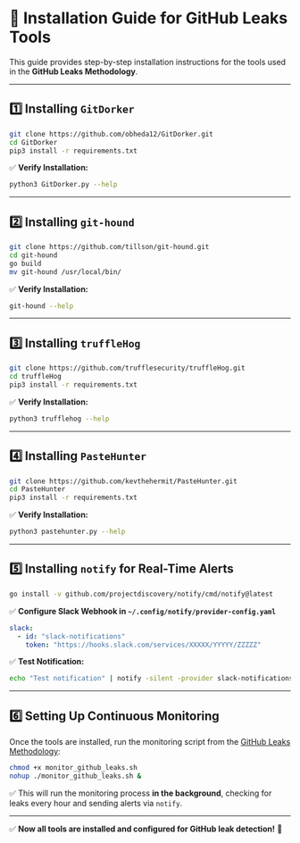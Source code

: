 # 🔧 Installation Guide for GitHub Leaks Tools

This guide provides step-by-step installation instructions for the tools used in the **GitHub Leaks Methodology**.

---

## **1️⃣ Installing `GitDorker`**
```bash
git clone https://github.com/obheda12/GitDorker.git
cd GitDorker
pip3 install -r requirements.txt
```
✅ **Verify Installation:**
```bash
python3 GitDorker.py --help
```

---

## **2️⃣ Installing `git-hound`**
```bash
git clone https://github.com/tillson/git-hound.git
cd git-hound
go build
mv git-hound /usr/local/bin/
```
✅ **Verify Installation:**
```bash
git-hound --help
```

---

## **3️⃣ Installing `truffleHog`**
```bash
git clone https://github.com/trufflesecurity/truffleHog.git
cd truffleHog
pip3 install -r requirements.txt
```
✅ **Verify Installation:**
```bash
python3 trufflehog --help
```

---

## **4️⃣ Installing `PasteHunter`**
```bash
git clone https://github.com/kevthehermit/PasteHunter.git
cd PasteHunter
pip3 install -r requirements.txt
```
✅ **Verify Installation:**
```bash
python3 pastehunter.py --help
```

---

## **5️⃣ Installing `notify` for Real-Time Alerts**
```bash
go install -v github.com/projectdiscovery/notify/cmd/notify@latest
```
✅ **Configure Slack Webhook in `~/.config/notify/provider-config.yaml`**
```yaml
slack:
  - id: "slack-notifications"
    token: "https://hooks.slack.com/services/XXXXX/YYYYY/ZZZZZ"
```
✅ **Test Notification:**
```bash
echo "Test notification" | notify -silent -provider slack-notifications
```

---

## **6️⃣ Setting Up Continuous Monitoring**
Once the tools are installed, run the monitoring script from the [GitHub Leaks Methodology](github_leaks.md):
```bash
chmod +x monitor_github_leaks.sh
nohup ./monitor_github_leaks.sh &
```
✅ This will run the monitoring process **in the background**, checking for leaks every hour and sending alerts via `notify`.

---

✅ **Now all tools are installed and configured for GitHub leak detection!** 🚀

